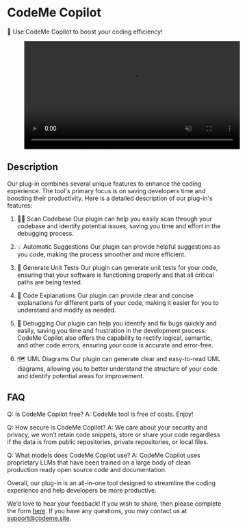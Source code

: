 # CodeMe Copilot

🚀 Use CodeMe Copilot to boost your coding efficiency! 

<figure class="video_container" style="width: 100%; max-width: 100%; overflow: hidden;">
  <video autoplay loop muted style="width: 100%; height: auto;">
    <source src="https://res.cloudinary.com/dyjvkjts4/video/upload/v1685768629/CodeMe_key_features_cvleai.mp4" type="video/mp4">
  </video>
</figure>

## Description
Our plug-in combines several unique features to enhance the coding experience. The tool's primary focus is on saving developers time and boosting their productivity. Here is a detailed description of our plug-in's features:


1. 🕵️‍♂️ Scan Codebase 
Our plugin can help you easily scan through your codebase and identify potential issues, saving you time and effort in the debugging process.

2. 💡 Automatic Suggestions
Our plugin can provide helpful suggestions as you code, making the process smoother and more efficient.

3. 🧪 Generate Unit Tests
Our plugin can generate unit tests for your code, ensuring that your software is functioning properly and that all critical paths are being tested.

4. 📝 Code Explanations
Our plugin can provide clear and concise explanations for different parts of your code, making it easier for you to understand and modify as needed.

5. 🐛 Debugging 
Our plugin can help you identify and fix bugs quickly and easily, saving you time and frustration in the development process. CodeMe Copilot also offers the capability to rectify logical, semantic, and other code errors, ensuring your code is accurate and error-free.

6. 🗺️ UML Diagrams 
Our plugin can generate clear and easy-to-read UML diagrams, allowing you to better understand the structure of your code and identify potential areas for improvement.

## FAQ

Q: Is CodeMe Copilot free?
A: CodeMe tool is free of costs. Enjoy!

Q: How secure is CodeMe Copilot?
A: We care about your security and privacy, we won’t retain code snippets, store or share your code regardless if the data is from public repositories, private repositories, or local files.

Q: What models does CodeMe Copilot use?
A: CodeMe Copilot uses proprietary LLMs that have been trained on a large body of clean production ready open source code and documentation.

Overall, our plug-in is an all-in-one tool designed to streamline the coding experience and help developers be more productive. 

We’d love to hear your feedback! If you wish to share, then please complete the form [here](https://docs.google.com/forms/d/e/1FAIpQLScfvvh3yWzfn4oa5vjs4eg6VH0j4VKFSOBmFWFuYkMpDRfJdQ/viewform?usp=sf_link). If you have any questions, you may contact us at support@codeme.site.

